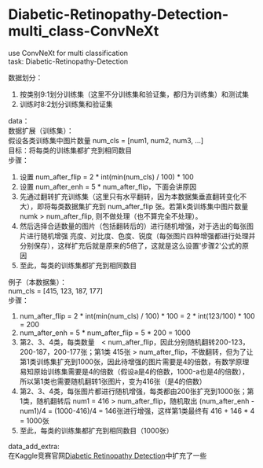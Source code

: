 # Diabetic-Retinopathy-Detection-multi_class-ConvNeXt
use ConvNeXt for multi classification  
task: Diabetic-Retinopathy-Detection

数据划分：
1. 按类别9:1划分训练集（这里不分训练集和验证集，都归为训练集）和测试集 
2. 训练时8:2划分训练集和验证集

data：  
数据扩展（训练集）：  
假设各类训练集中图片数量 num_cls = [num1, num2, num3, ...]  
目标：将每类的训练集都扩充到相同数目  
步骤：
1. 设置 num_after_flip = 2 * int(min(num_cls) / 100) * 100
2. 设置 num_after_enh = 5 * num_after_flip，下面会讲原因
3. 先通过翻转扩充训练集（这里只有水平翻转，因为本数据集垂直翻转变化不大），即将每类数据集扩充到 num_after_flip 张。若第k类训练集中图片数量numk > num_after_flip, 则不做处理（也不算完全不处理）。
4. 然后选择合适数量的图片（包括翻转后的）进行随机增强，对于选出的每张图片进行随机增强 亮度、对比度、色度、锐度（每张图片四种增强都进行处理并分别保存），这样扩充后就是原来的5倍了，这就是这么设置'步骤2'公式的原因
5. 至此，每类的训练集都扩充到相同数目

例子（本数据集）：  
num_cls = [415, 123, 187, 177]  
步骤：  
1. num_after_flip = 2 * int(min(num_cls) / 100) * 100 = 2 * int(123/100) * 100 = 200
2. num_after_enh = 5 * num_after_flip = 5 * 200 = 1000
3. 第2、3、4类，每类数量　< num_after_flip，因此分别随机翻转200-123，200-187，200-177张；第1类 415张 > num_after_flip，不做翻转，但为了让第1类训练集扩充到1000张，因此待增强的图片需要是4的倍数，有数学原理易知原始训练集需要是4的倍数（假设a是4的倍数，1000-a也是4的倍数），所以第1类也需要随机翻转1张图片，变为416张（是4的倍数）
4. 第2、3、4类，每张图片都进行随机增强，每类都由200张扩充到1000张；第1类，随机翻转后 num1 = 416 > num_after_flip，随机取出 (num_after_enh - num1)/4 = (1000-416)/4 = 146张进行增强，这样第1类最终有 416 + 146 * 4 = 1000张
5. 至此，每类的训练集都扩充到相同数目（1000张）  

data_add_extra:  
在Kaggle竞赛官网[Diabetic Retinopathy Detection](https://www.kaggle.com/competitions/diabetic-retinopathy-detection/data)中扩充了一些  
